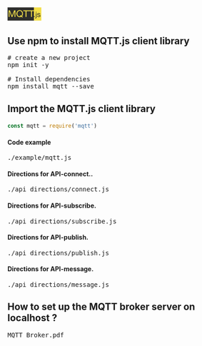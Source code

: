 <img src="./image/MQTT.js.png" width="15%"/>

## Use npm to install MQTT.js client library

<pre>
# create a new project
npm init -y

# Install dependencies
npm install mqtt --save
</pre>


## Import the MQTT.js client library

```js
const mqtt = require('mqtt')
```

#### Code example
<pre>
./example/mqtt.js
</pre>

#### Directions for API-connect..

<pre>
./api_directions/connect.js
</pre>


#### Directions for API-subscribe.

<pre>
./api_directions/subscribe.js
</pre>


#### Directions for API-publish.

<pre>
./api_directions/publish.js
</pre>

#### Directions for API-message.

<pre>
./api_directions/message.js
</pre>


## How to set up the MQTT broker server on localhost ?

<pre>
MQTT_Broker.pdf
</pre>